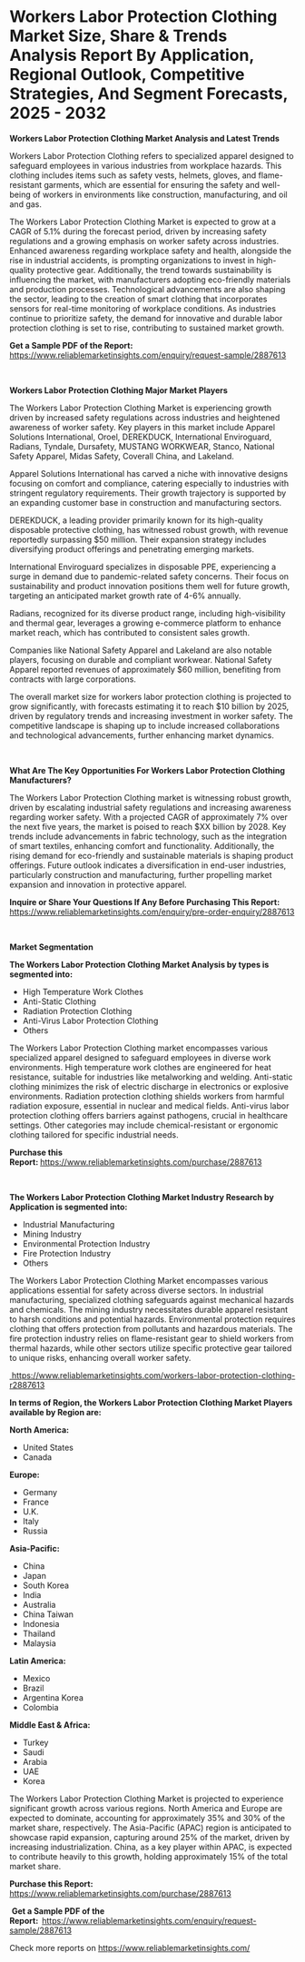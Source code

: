 <p><h1>Workers Labor Protection Clothing Market Size, Share & Trends Analysis Report By Application, Regional Outlook, Competitive Strategies, And Segment Forecasts, 2025 - 2032</h1></p><p><strong>Workers Labor Protection Clothing Market Analysis and Latest Trends</strong></p>
<p><p>Workers Labor Protection Clothing refers to specialized apparel designed to safeguard employees in various industries from workplace hazards. This clothing includes items such as safety vests, helmets, gloves, and flame-resistant garments, which are essential for ensuring the safety and well-being of workers in environments like construction, manufacturing, and oil and gas.</p><p>The Workers Labor Protection Clothing Market is expected to grow at a CAGR of 5.1% during the forecast period, driven by increasing safety regulations and a growing emphasis on worker safety across industries. Enhanced awareness regarding workplace safety and health, alongside the rise in industrial accidents, is prompting organizations to invest in high-quality protective gear. Additionally, the trend towards sustainability is influencing the market, with manufacturers adopting eco-friendly materials and production processes. Technological advancements are also shaping the sector, leading to the creation of smart clothing that incorporates sensors for real-time monitoring of workplace conditions. As industries continue to prioritize safety, the demand for innovative and durable labor protection clothing is set to rise, contributing to sustained market growth.</p></p>
<p><strong>Get a Sample PDF of the Report:&nbsp;</strong> <a href="https://www.reliablemarketinsights.com/enquiry/request-sample/2887613?utm_campaign=2209&utm_medium=2&utm_source=Github&utm_content=ia&utm_term=14032025&utm_id=workers-labor-protection-clothing">https://www.reliablemarketinsights.com/enquiry/request-sample/2887613</a></p>
<p>&nbsp;</p>
<p><strong>Workers Labor Protection Clothing Major Market Players</strong></p>
<p><p>The Workers Labor Protection Clothing Market is experiencing growth driven by increased safety regulations across industries and heightened awareness of worker safety. Key players in this market include Apparel Solutions International, Oroel, DEREKDUCK, International Enviroguard, Radians, Tyndale, Dursafety, MUSTANG WORKWEAR, Stanco, National Safety Apparel, Midas Safety, Coverall China, and Lakeland.</p><p>Apparel Solutions International has carved a niche with innovative designs focusing on comfort and compliance, catering especially to industries with stringent regulatory requirements. Their growth trajectory is supported by an expanding customer base in construction and manufacturing sectors.</p><p>DEREKDUCK, a leading provider primarily known for its high-quality disposable protective clothing, has witnessed robust growth, with revenue reportedly surpassing $50 million. Their expansion strategy includes diversifying product offerings and penetrating emerging markets.</p><p>International Enviroguard specializes in disposable PPE, experiencing a surge in demand due to pandemic-related safety concerns. Their focus on sustainability and product innovation positions them well for future growth, targeting an anticipated market growth rate of 4-6% annually.</p><p>Radians, recognized for its diverse product range, including high-visibility and thermal gear, leverages a growing e-commerce platform to enhance market reach, which has contributed to consistent sales growth.</p><p>Companies like National Safety Apparel and Lakeland are also notable players, focusing on durable and compliant workwear. National Safety Apparel reported revenues of approximately $60 million, benefiting from contracts with large corporations.</p><p>The overall market size for workers labor protection clothing is projected to grow significantly, with forecasts estimating it to reach $10 billion by 2025, driven by regulatory trends and increasing investment in worker safety. The competitive landscape is shaping up to include increased collaborations and technological advancements, further enhancing market dynamics.</p></p>
<p>&nbsp;</p>
<p><strong>What Are The Key Opportunities For Workers Labor Protection Clothing Manufacturers?</strong></p>
<p><p>The Workers Labor Protection Clothing market is witnessing robust growth, driven by escalating industrial safety regulations and increasing awareness regarding worker safety. With a projected CAGR of approximately 7% over the next five years, the market is poised to reach $XX billion by 2028. Key trends include advancements in fabric technology, such as the integration of smart textiles, enhancing comfort and functionality. Additionally, the rising demand for eco-friendly and sustainable materials is shaping product offerings. Future outlook indicates a diversification in end-user industries, particularly construction and manufacturing, further propelling market expansion and innovation in protective apparel.</p></p>
<p><strong>Inquire or Share Your Questions If Any Before Purchasing This Report:</strong> <a href="https://www.reliablemarketinsights.com/enquiry/pre-order-enquiry/2887613?utm_campaign=2209&utm_medium=2&utm_source=Github&utm_content=ia&utm_term=14032025&utm_id=workers-labor-protection-clothing">https://www.reliablemarketinsights.com/enquiry/pre-order-enquiry/2887613</a></p>
<p>&nbsp;</p>
<p><strong>Market Segmentation</strong></p>
<p><strong>The Workers Labor Protection Clothing Market Analysis by types is segmented into:</strong></p>
<p><ul><li>High Temperature Work Clothes</li><li>Anti-Static Clothing</li><li>Radiation Protection Clothing</li><li>Anti-Virus Labor Protection Clothing</li><li>Others</li></ul></p>
<p><p>The Workers Labor Protection Clothing market encompasses various specialized apparel designed to safeguard employees in diverse work environments. High temperature work clothes are engineered for heat resistance, suitable for industries like metalworking and welding. Anti-static clothing minimizes the risk of electric discharge in electronics or explosive environments. Radiation protection clothing shields workers from harmful radiation exposure, essential in nuclear and medical fields. Anti-virus labor protection clothing offers barriers against pathogens, crucial in healthcare settings. Other categories may include chemical-resistant or ergonomic clothing tailored for specific industrial needs.</p></p>
<p><strong>Purchase this Report:&nbsp;</strong><a href="https://www.reliablemarketinsights.com/purchase/2887613?utm_campaign=2209&utm_medium=2&utm_source=Github&utm_content=ia&utm_term=14032025&utm_id=workers-labor-protection-clothing">https://www.reliablemarketinsights.com/purchase/2887613</a></p>
<p>&nbsp;</p>
<p><strong>The Workers Labor Protection Clothing Market Industry Research by Application is segmented into:</strong></p>
<p><ul><li>Industrial Manufacturing</li><li>Mining Industry</li><li>Environmental Protection Industry</li><li>Fire Protection Industry</li><li>Others</li></ul></p>
<p><p>The Workers Labor Protection Clothing Market encompasses various applications essential for safety across diverse sectors. In industrial manufacturing, specialized clothing safeguards against mechanical hazards and chemicals. The mining industry necessitates durable apparel resistant to harsh conditions and potential hazards. Environmental protection requires clothing that offers protection from pollutants and hazardous materials. The fire protection industry relies on flame-resistant gear to shield workers from thermal hazards, while other sectors utilize specific protective gear tailored to unique risks, enhancing overall worker safety.</p></p>
<p><a href="https://www.reliablemarketinsights.com/workers-labor-protection-clothing-r2887613?utm_campaign=2209&utm_medium=2&utm_source=Github&utm_content=ia&utm_term=14032025&utm_id=workers-labor-protection-clothing">&nbsp;https://www.reliablemarketinsights.com/workers-labor-protection-clothing-r2887613</a></p>
<p><strong>In terms of Region, the Workers Labor Protection Clothing Market Players available by Region are:</strong></p>
<p>
    <p> <strong> North America: </strong>
        <ul>
            <li>United States</li>
            <li>Canada</li>
        </ul>
        </p> 
    <p> <strong> Europe: </strong>
        <ul>
            <li>Germany</li>
            <li>France</li>
            <li>U.K.</li>
            <li>Italy</li>
            <li>Russia</li>
        </ul>
        </p> 
    <p> <strong> Asia-Pacific: </strong>
        <ul>
            <li>China</li>
            <li>Japan</li>
            <li>South Korea</li>
            <li>India</li>
            <li>Australia</li>
            <li>China Taiwan</li>
            <li>Indonesia</li>
            <li>Thailand</li>
            <li>Malaysia</li>
        </ul>
        </p> 
    <p> <strong> Latin America: </strong>
        <ul>
            <li>Mexico</li>
            <li>Brazil</li>
            <li>Argentina Korea</li>
            <li>Colombia</li>
        </ul>
        </p> 
    <p> <strong> Middle East & Africa: </strong>
        <ul>
            <li>Turkey</li>
            <li>Saudi</li>
            <li>Arabia</li>
            <li>UAE</li>
            <li>Korea</li>
        </ul>
    </p>
    </p>
<p><p>The Workers Labor Protection Clothing Market is projected to experience significant growth across various regions. North America and Europe are expected to dominate, accounting for approximately 35% and 30% of the market share, respectively. The Asia-Pacific (APAC) region is anticipated to showcase rapid expansion, capturing around 25% of the market, driven by increasing industrialization. China, as a key player within APAC, is expected to contribute heavily to this growth, holding approximately 15% of the total market share.</p></p>
<p><strong>Purchase this Report: </strong><a href="https://www.reliablemarketinsights.com/purchase/2887613?utm_campaign=2209&utm_medium=2&utm_source=Github&utm_content=ia&utm_term=14032025&utm_id=workers-labor-protection-clothing">https://www.reliablemarketinsights.com/purchase/2887613</a></p>
<p>&nbsp;<strong>Get a Sample PDF of the Report:&nbsp;&nbsp;</strong><a href="https://www.reliablemarketinsights.com/enquiry/request-sample/2887613?utm_campaign=2209&utm_medium=2&utm_source=Github&utm_content=ia&utm_term=14032025&utm_id=workers-labor-protection-clothing">https://www.reliablemarketinsights.com/enquiry/request-sample/2887613</a></p>
<p><strong></strong></p>
<p>Check more reports on <a href="https://www.reliablemarketinsights.com/?utm_campaign=2209&utm_medium=2&utm_source=Github&utm_content=ia&utm_term=14032025&utm_id=workers-labor-protection-clothing">https://www.reliablemarketinsights.com/</a></p>